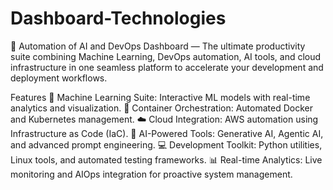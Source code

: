 # Dashboard-Technologies
🚀 Automation of AI and DevOps Dashboard — The ultimate productivity suite combining Machine Learning, DevOps automation, AI tools, and cloud infrastructure in one seamless platform to accelerate your development and deployment workflows.

Features
🧠 Machine Learning Suite: Interactive ML models with real-time analytics and visualization.
🐳 Container Orchestration: Automated Docker and Kubernetes management.
☁️ Cloud Integration: AWS automation using Infrastructure as Code (IaC).
🤖 AI-Powered Tools: Generative AI, Agentic AI, and advanced prompt engineering.
💻 Development Toolkit: Python utilities, Linux tools, and automated testing frameworks.
📊 Real-time Analytics: Live monitoring and AIOps integration for proactive system management.
